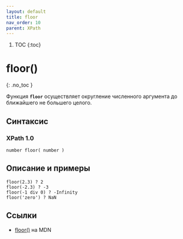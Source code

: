 ```yaml
---
layout: default
title: floor
nav_order: 10
parent: XPath
---
```


<!-- prettier-ignore-start -->
1. TOC
{:toc}

# floor()
{: .no_toc }
<!-- prettier-ignore-end -->

Функция **`floor`** осуществляет округление численного аргумента до ближайшего не большего целого.

## Синтаксис

### XPath 1.0

```
number floor( number )
```

## Описание и примеры

```
floor(2.3) ? 2
floor(-2.3) ? -3
floor(-1 div 0) ? -Infinity
floor('zero') ? NaN
```

## Ссылки

- [floor()](https://developer.mozilla.org/en-US/docs/Web/XPath/Functions/floor) на MDN
